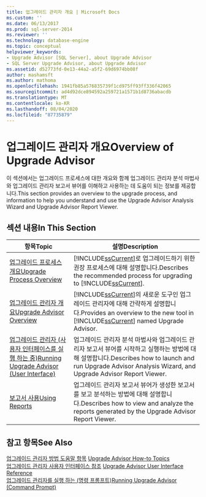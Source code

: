 ```yaml
---
title: 업그레이드 관리자 개요 | Microsoft Docs
ms.custom: ''
ms.date: 06/13/2017
ms.prod: sql-server-2014
ms.reviewer: ''
ms.technology: database-engine
ms.topic: conceptual
helpviewer_keywords:
- Upgrade Advisor [SQL Server], about Upgrade Advisor
- SQL Server Upgrade Advisor, about Upgrade Advisor
ms.assetid: d52773fd-0e13-44a2-a5f2-69d6974bb08f
author: mashamsft
ms.author: mathoma
ms.openlocfilehash: 1941fb85a576835739f1cd975ff93ff336f42065
ms.sourcegitcommit: ad4d92dce894592a259721a1571b1d8736abacdb
ms.translationtype: MT
ms.contentlocale: ko-KR
ms.lasthandoff: 08/04/2020
ms.locfileid: "87735879"
---
```

# <a name="overview-of-upgrade-advisor"></a><span data-ttu-id="766d3-102">업그레이드 관리자 개요</span><span class="sxs-lookup"><span data-stu-id="766d3-102">Overview of Upgrade Advisor</span></span>
  <span data-ttu-id="766d3-103">이 섹션에서는 업그레이드 프로세스에 대한 개요와 함께 업그레이드 관리자 분석 마법사와 업그레이드 관리자 보고서 뷰어를 이해하고 사용하는 데 도움이 되는 정보를 제공합니다.</span><span class="sxs-lookup"><span data-stu-id="766d3-103">This section provides an overview to the upgrade process, and information to help you understand and use the Upgrade Advisor Analysis Wizard and Upgrade Advisor Report Viewer.</span></span>  
  
## <a name="in-this-section"></a><span data-ttu-id="766d3-104">섹션 내용</span><span class="sxs-lookup"><span data-stu-id="766d3-104">In This Section</span></span>  
  
|<span data-ttu-id="766d3-105">항목</span><span class="sxs-lookup"><span data-stu-id="766d3-105">Topic</span></span>|<span data-ttu-id="766d3-106">설명</span><span class="sxs-lookup"><span data-stu-id="766d3-106">Description</span></span>|  
|-----------|-----------------|  
|[<span data-ttu-id="766d3-107">업그레이드 프로세스 개요</span><span class="sxs-lookup"><span data-stu-id="766d3-107">Upgrade Process Overview</span></span>](../../../2014/sql-server/install/upgrade-process-overview.md)|<span data-ttu-id="766d3-108">[!INCLUDE[ssCurrent](../../includes/sscurrent-md.md)]로 업그레이드하기 위한 권장 프로세스에 대해 설명합니다.</span><span class="sxs-lookup"><span data-stu-id="766d3-108">Describes the recommended process for upgrading to [!INCLUDE[ssCurrent](../../includes/sscurrent-md.md)].</span></span>|  
|[<span data-ttu-id="766d3-109">업그레이드 관리자 개요</span><span class="sxs-lookup"><span data-stu-id="766d3-109">Upgrade Advisor Overview</span></span>](../../../2014/sql-server/install/upgrade-advisor-overview.md)|<span data-ttu-id="766d3-110">[!INCLUDE[ssCurrent](../../includes/sscurrent-md.md)]의 새로운 도구인 업그레이드 관리자에 대해 간략하게 설명합니다.</span><span class="sxs-lookup"><span data-stu-id="766d3-110">Provides an overview to the new tool in [!INCLUDE[ssCurrent](../../includes/sscurrent-md.md)] named Upgrade Advisor.</span></span>|  
|[<span data-ttu-id="766d3-111">업그레이드 관리자 &#40;사용자 인터페이스를 실행 하는 중&#41;</span><span class="sxs-lookup"><span data-stu-id="766d3-111">Running Upgrade Advisor &#40;User Interface&#41;</span></span>](../../../2014/sql-server/install/running-upgrade-advisor-user-interface.md)|<span data-ttu-id="766d3-112">업그레이드 관리자 분석 마법사와 업그레이드 관리자 보고서 뷰어를 시작하고 실행하는 방법에 대해 설명합니다.</span><span class="sxs-lookup"><span data-stu-id="766d3-112">Describes how to launch and run Upgrade Advisor Analysis Wizard, and Upgrade Advisor Report Viewer.</span></span>|  
|[<span data-ttu-id="766d3-113">보고서 사용</span><span class="sxs-lookup"><span data-stu-id="766d3-113">Using Reports</span></span>](../../../2014/sql-server/install/using-reports.md)|<span data-ttu-id="766d3-114">업그레이드 관리자 보고서 뷰어가 생성한 보고서를 보고 분석하는 방법에 대해 설명합니다.</span><span class="sxs-lookup"><span data-stu-id="766d3-114">Describes how to view and analyze the reports generated by the Upgrade Advisor Report Viewer.</span></span>|  
  
## <a name="see-also"></a><span data-ttu-id="766d3-115">참고 항목</span><span class="sxs-lookup"><span data-stu-id="766d3-115">See Also</span></span>  
 <span data-ttu-id="766d3-116">[업그레이드 관리자 방법 도움말 항목](../../../2014/sql-server/install/upgrade-advisor-how-to-topics.md) </span><span class="sxs-lookup"><span data-stu-id="766d3-116">[Upgrade Advisor How-to Topics](../../../2014/sql-server/install/upgrade-advisor-how-to-topics.md) </span></span>  
 <span data-ttu-id="766d3-117">[업그레이드 관리자 사용자 인터페이스 참조](../../../2014/sql-server/install/upgrade-advisor-user-interface-reference.md) </span><span class="sxs-lookup"><span data-stu-id="766d3-117">[Upgrade Advisor User Interface Reference](../../../2014/sql-server/install/upgrade-advisor-user-interface-reference.md) </span></span>  
 [<span data-ttu-id="766d3-118">업그레이드 관리자를 실행 하는 &#40;명령 프롬프트&#41;</span><span class="sxs-lookup"><span data-stu-id="766d3-118">Running Upgrade Advisor &#40;Command Prompt&#41;</span></span>](../../../2014/sql-server/install/running-upgrade-advisor-command-prompt.md)  
  
  
